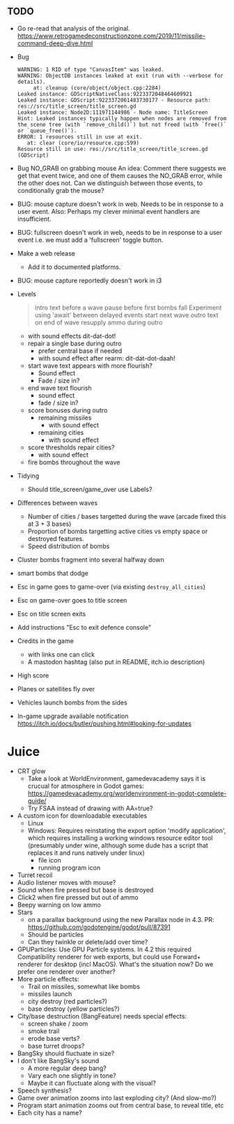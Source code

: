 ## TODO

* Go re-read that analysis of the original.
  https://www.retrogamedeconstructionzone.com/2019/11/missilie-command-deep-dive.html

* Bug
    ```
    WARNING: 1 RID of type "CanvasItem" was leaked.
    WARNING: ObjectDB instances leaked at exit (run with --verbose for details).
         at: cleanup (core/object/object.cpp:2284)
    Leaked instance: GDScriptNativeClass:9223372048464609921
    Leaked instance: GDScript:9223372061483730177 - Resource path: res://src/title_screen/title_screen.gd
    Leaked instance: Node2D:111971144986 - Node name: TitleScreen
    Hint: Leaked instances typically happen when nodes are removed from the scene tree (with `remove_child()`) but not freed (with `free()` or `queue_free()`).
    ERROR: 1 resources still in use at exit.
       at: clear (core/io/resource.cpp:599)
    Resource still in use: res://src/title_screen/title_screen.gd (GDScript)
    ```

* Bug
    NO_GRAB on grabbing mouse
    An idea: Comment there suggests we get that event twice, and one of them causes the NO_GRAB
    error, while the other does not. Can we distinguish between those events, to conditionally
    grab the mouse?

* BUG: mouse capture doesn't work in web. Needs to be in response to a user
  event. Also: Perhaps my clever minimal event handlers are insufficient.
* BUG: fullscreen doesn't work in web, needs to be in response to a user event
       i.e. we must add a 'fullscreen' toggle button.
* Make a web release
  * Add it to documented platforms.
* BUG: mouse capture reportedly doesn't work in i3

* Levels
  > intro text before a wave
  > pause before first bombs fall
  > Experiment using 'await' between delayed events
  > start next wave
  > outro text on end of wave
  > resupply ammo during outro
    * with sound effects dit-dat-dot!
  * repair a single base during outro
    * prefer central base if needed
    * with sound effect after rearm: dit-dat-dot-daah!
  * start wave text appears with more flourish?
    * Sound effect
    * Fade / size in?
  * end wave text flourish
    * sound effect
    * fade / size in?
  * score bonuses during outro
    * remaining missiles
      * with sound effect
    * remaining cities
      * with sound effect
  * score thresholds repair cities?
    * with sound effect
  * fire bombs throughout the wave

* Tidying
  * Should title_screen/game_over use Labels?

* Differences between waves
  * Number of cities / bases targetted during the wave (arcade fixed this at 3 + 3 bases)
  * Proportion of bombs targetting active cities vs empty space or destroyed features.
  * Speed distribution of bombs

* Cluster bombs fragment into several halfway down
* smart bombs that dodge

* Esc in game goes to game-over (via existing `destroy_all_cities`)
* Esc on game-over goes to title screen
* Esc on title screen exits
* Add instructions "Esc to exit defence console"

* Credits in the game
  * with links one can click
  * A mastodon hashtag (also put in README, itch.io description)

* High score

* Planes or satellites fly over

* Vehicles launch bombs from the sides

* In-game upgrade available notification
  https://itch.io/docs/butler/pushing.html#looking-for-updates

# Juice

* CRT glow
  * Take a look at WorldEnvironment, gamedevacademy says it is crucual for
    atmosphere in Godot games:
    https://gamedevacademy.org/worldenvironment-in-godot-complete-guide/
  * Try FSAA instead of drawing with AA=true?
* A custom icon for downloadable executables
  * Linux
  * Windows: Requires reinstating the export option 'modify application', which requires installing
    a working windows resource editor tool (presumably under wine, although some dude has a script
    that replaces it and runs natively under linux)
    * file icon
    * running program icon
* Turret recoil
* Audio listener moves with mouse?
* Sound when fire pressed but base is destroyed
* Click2 when fire pressed but out of ammo
* Beepy warning on low ammo
* Stars
  * on a parallax background using the new Parallax node in 4.3.
    PR: https://github.com/godotengine/godot/pull/87391
  * Should be particles
  * Can they twinkle or delete/add over time?
* GPUParticles:
  Use GPU Particle systems. In 4.2 this required Compatibility renderer for web exports,
  but could use Forward+ renderer for desktop (incl MacOS). What's the situation now?
  Do we prefer one renderer over another?
* More particle effects:
  * Trail on missiles, somewhat like bombs
  * missiles launch
  * city destroy (red particles?)
  * base destroy (yellow particles?)
* City/base destruction (BangFeature) needs special effects:
  * screen shake / zoom
  * smoke trail
  * erode base verts?
  * base turret droops?
* BangSky should fluctuate in size?
* I don't like BangSky's sound
  * A more regular deep bang?
  * Vary each one slightly in tone?
  * Maybe it can fluctuate along with the visual?
* Speech synthesis?
* Game over animation zooms into last exploding city? (And slow-mo?)
* Program start animation zooms out from central base, to reveal title, etc
* Each city has a name?

